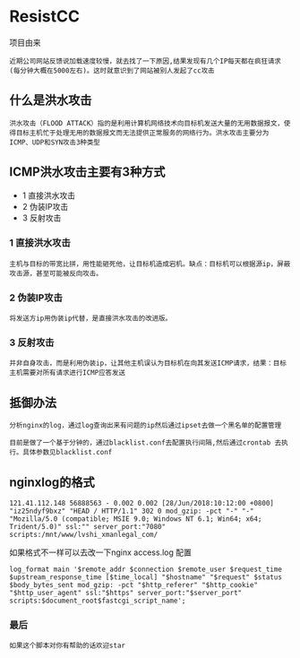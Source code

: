 # ResistCC
项目由来
```$xslt
近期公司网站反馈说加载速度较慢，就去找了一下原因,结果发现有几个IP每天都在疯狂请求(每分钟大概在5000左右)。这时就意识到了网站被别人发起了cc攻击
```

## 什么是洪水攻击

```$xslt
洪水攻击（FLOOD ATTACK）指的是利用计算机网络技术向目标机发送大量的无用数据报文，使得目标主机忙于处理无用的数据报文而无法提供正常服务的网络行为。洪水攻击主要分为ICMP、UDP和SYN攻击3种类型
```
## ICMP洪水攻击主要有3种方式
- 1 直接洪水攻击
- 2 伪装IP攻击
- 3 反射攻击

### 1 直接洪水攻击
```$xslt
主机与目标的带宽比拼，用性能砸死他，让目标机造成宕机。缺点：目标机可以根据源ip，屏蔽攻击源，甚至可能被反向攻击。
```

### 2 伪装IP攻击
```$xslt
将发送方ip用伪装ip代替，是直接洪水攻击的改进版。 
```

### 3 反射攻击
```$xslt
并非自身攻击，而是利用伪装ip，让其他主机误认为目标机在向其发送ICMP请求，结果：目标主机需要对所有请求进行ICMP应答发送 
```

## 抵御办法

```$xslt
分析nginx的log，通过log查询出来有问题的ip然后通过ipset去做一个黑名单的配置管理
```

```$xslt
目前是做了一个基于分钟的，通过blacklist.conf去配置执行间隔,然后通过crontab 去执行。具体参数见blacklist.conf
```

## nginxlog的格式
```$xslt
121.41.112.148 56888563 - 0.002 0.002 [28/Jun/2018:10:12:00 +0800] "iz25ndyf9bxz" "HEAD / HTTP/1.1" 302 0 mod_gzip: -pct "-" "-" "Mozilla/5.0 (compatible; MSIE 9.0; Windows NT 6.1; Win64; x64; Trident/5.0)" ssl:"" server_port:"7080" scripts:/mnt/www/lvshi_xmanlegal_com/
```
如果格式不一样可以去改一下nginx access.log 配置
```$xslt
log_format main '$remote_addr $connection $remote_user $request_time $upstream_response_time [$time_local] "$hostname" "$request" $status $body_bytes_sent mod_gzip: -pct "$http_referer" "$http_cookie" "$http_user_agent" ssl:"$https" server_port:"$server_port" scripts:$document_root$fastcgi_script_name';
```
### 最后
```$xslt
如果这个脚本对你有帮助的话欢迎star
```